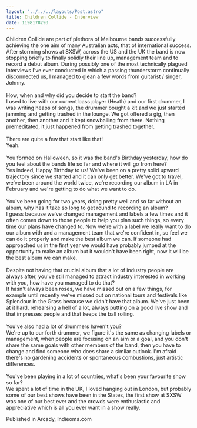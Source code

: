 ```yaml
---
layout: "../../../layouts/Post.astro"
title: Children Collide - Interview
date: 1198178293
---
```

Children Collide are part of plethora of Melbourne bands successfully achieving the one aim of many Australian acts, that of international success. After storming shows at SXSW, across the US and the UK the band is now stopping briefly to finally solidly their line up, management team and to record a debut album. During possibly one of the most technically plagued interviews I've ever conducted in which a passing thunderstorm continually disconnected us, I managed to glean a few words from guitarist / singer, Johnny.<br><br>How, when and why did you decide to start the band?<br>I used to live with our current bass player (Heath) and our first drummer, I was writing heaps of songs, the drummer bought a kit and we just started jamming and getting trashed in the lounge. We got offered a gig, then another, then another and it kept snowballing from there. Nothing premeditated, it just happened from getting trashed together.<br><br>There are quite a few that start like that!<br>Yeah.<br><br>You formed on Halloween, so it was the band's Birthday yesterday, how do you feel about the bands life so far and where it will go from here?<br>Yes indeed, Happy Birthday to us! We've been on a pretty solid upward trajectory since we started and it can only get better. We've got to travel, we've been around the world twice, we're recording our album in LA in February and we're getting to do what we want to do.<br><br>You've been going for two years, doing pretty well and so far without an album, why has it take so long to get round to recording an album?<br>I guess because we've changed management and labels a few times and it often comes down to those people to help you plan such things, so every time our plans have changed to. Now we're with a label we really want to do our album with and a management team that we're confident in, so feel we can do it properly and make the best album we can. If someone had approached us in the first year we would have probably jumped at the opportunity to make an album but it wouldn't have been right, now it will be the best album we can make.<br><br>Despite not having that crucial album that a lot of industry people are always after, you've still managed to attract industry interested in working with you, how have you managed to do that?<br>It hasn't always been roses, we have missed out on a few things, for example until recently we've missed out on national tours and festivals like Splendour in the Grass because we didn't have that album. We've just been at it hard, rehearsing a hell of a lot, always putting on a good live show and that impresses people and that keeps the ball rolling.<br><br>You've also had a lot of drummers haven't you?<br>We're up to our forth drummer, we figure it's the same as changing labels or management, when people are focusing on an aim or a goal, and you don't share the same goals with other members of the band, then you have to change and find someone who does share a similar outlook. I'm afraid there's no gardening accidents or spontaneous combustions, just artistic differences.<br><br>You've been playing in a lot of countries, what's been your favourite show so far?<br>We spent a lot of time in the UK, I loved hanging out in London, but probably some of our best shows have been in the States, the first show at SXSW was one of our best ever and the crowds were enthusiastic and appreciative which is all you ever want in a show really.


Published in Arcady, Indieoma.com
